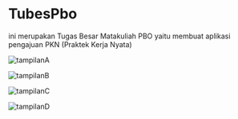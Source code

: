 # TubesPbo
ini merupakan Tugas Besar Matakuliah PBO yaitu membuat aplikasi pengajuan PKN (Praktek Kerja Nyata)


![tampilanA](https://user-images.githubusercontent.com/71802110/123644284-6f85fc80-d84f-11eb-88d6-656b66bdcddf.png)

![tampilanB](https://user-images.githubusercontent.com/71802110/123644401-8debf800-d84f-11eb-9367-81bf78a2b1ee.png)

![tampilanC](https://user-images.githubusercontent.com/71802110/123644425-917f7f00-d84f-11eb-8833-b5767b0060ed.png)

![tampilanD](https://user-images.githubusercontent.com/71802110/123644440-95ab9c80-d84f-11eb-971a-3f6a9ec12196.png)
